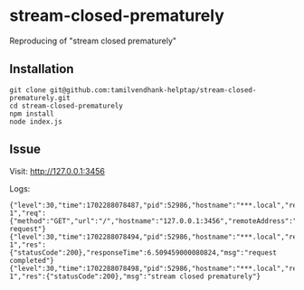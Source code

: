# stream-closed-prematurely

Reproducing of "stream closed prematurely"

## Installation

```
git clone git@github.com:tamilvendhank-helptap/stream-closed-prematurely.git
cd stream-closed-prematurely
npm install
node index.js
```

## Issue

Visit: http://127.0.0.1:3456 

Logs:
```
{"level":30,"time":1702288078487,"pid":52986,"hostname":"***.local","reqId":"req-1","req":{"method":"GET","url":"/","hostname":"127.0.0.1:3456","remoteAddress":"127.0.0.1","remotePort":56162},"msg":"incoming request"}
{"level":30,"time":1702288078494,"pid":52986,"hostname":"***.local","reqId":"req-1","res":{"statusCode":200},"responseTime":6.509459000080824,"msg":"request completed"}
{"level":30,"time":1702288078498,"pid":52986,"hostname":"***.local","reqId":"req-1","res":{"statusCode":200},"msg":"stream closed prematurely"}
```